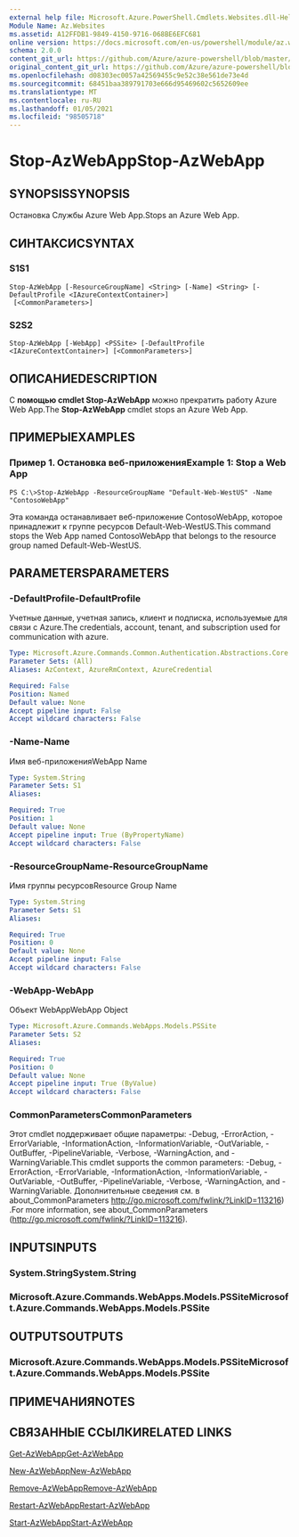 ```yaml
---
external help file: Microsoft.Azure.PowerShell.Cmdlets.Websites.dll-Help.xml
Module Name: Az.Websites
ms.assetid: A12FFDB1-9849-4150-9716-068BE6EFC681
online version: https://docs.microsoft.com/en-us/powershell/module/az.websites/stop-azwebapp
schema: 2.0.0
content_git_url: https://github.com/Azure/azure-powershell/blob/master/src/Websites/Websites/help/Stop-AzWebApp.md
original_content_git_url: https://github.com/Azure/azure-powershell/blob/master/src/Websites/Websites/help/Stop-AzWebApp.md
ms.openlocfilehash: d08303ec0057a42569455c9e52c38e561de73e4d
ms.sourcegitcommit: 68451baa389791703e666d95469602c5652609ee
ms.translationtype: MT
ms.contentlocale: ru-RU
ms.lasthandoff: 01/05/2021
ms.locfileid: "98505718"
---
```

# <span data-ttu-id="008ac-101">Stop-AzWebApp</span><span class="sxs-lookup"><span data-stu-id="008ac-101">Stop-AzWebApp</span></span>

## <span data-ttu-id="008ac-102">SYNOPSIS</span><span class="sxs-lookup"><span data-stu-id="008ac-102">SYNOPSIS</span></span>
<span data-ttu-id="008ac-103">Остановка Службы Azure Web App.</span><span class="sxs-lookup"><span data-stu-id="008ac-103">Stops an Azure Web App.</span></span>

## <span data-ttu-id="008ac-104">СИНТАКСИС</span><span class="sxs-lookup"><span data-stu-id="008ac-104">SYNTAX</span></span>

### <span data-ttu-id="008ac-105">S1</span><span class="sxs-lookup"><span data-stu-id="008ac-105">S1</span></span>
```
Stop-AzWebApp [-ResourceGroupName] <String> [-Name] <String> [-DefaultProfile <IAzureContextContainer>]
 [<CommonParameters>]
```

### <span data-ttu-id="008ac-106">S2</span><span class="sxs-lookup"><span data-stu-id="008ac-106">S2</span></span>
```
Stop-AzWebApp [-WebApp] <PSSite> [-DefaultProfile <IAzureContextContainer>] [<CommonParameters>]
```

## <span data-ttu-id="008ac-107">ОПИСАНИЕ</span><span class="sxs-lookup"><span data-stu-id="008ac-107">DESCRIPTION</span></span>
<span data-ttu-id="008ac-108">С **помощью cmdlet Stop-AzWebApp** можно прекратить работу Azure Web App.</span><span class="sxs-lookup"><span data-stu-id="008ac-108">The **Stop-AzWebApp** cmdlet stops an Azure Web App.</span></span>

## <span data-ttu-id="008ac-109">ПРИМЕРЫ</span><span class="sxs-lookup"><span data-stu-id="008ac-109">EXAMPLES</span></span>

### <span data-ttu-id="008ac-110">Пример 1. Остановка веб-приложения</span><span class="sxs-lookup"><span data-stu-id="008ac-110">Example 1: Stop a Web App</span></span>
```
PS C:\>Stop-AzWebApp -ResourceGroupName "Default-Web-WestUS" -Name "ContosoWebApp"
```

<span data-ttu-id="008ac-111">Эта команда останавливает веб-приложение ContosoWebApp, которое принадлежит к группе ресурсов Default-Web-WestUS.</span><span class="sxs-lookup"><span data-stu-id="008ac-111">This command stops the Web App named ContosoWebApp that belongs to the resource group named Default-Web-WestUS.</span></span>

## <span data-ttu-id="008ac-112">PARAMETERS</span><span class="sxs-lookup"><span data-stu-id="008ac-112">PARAMETERS</span></span>

### <span data-ttu-id="008ac-113">-DefaultProfile</span><span class="sxs-lookup"><span data-stu-id="008ac-113">-DefaultProfile</span></span>
<span data-ttu-id="008ac-114">Учетные данные, учетная запись, клиент и подписка, используемые для связи с Azure.</span><span class="sxs-lookup"><span data-stu-id="008ac-114">The credentials, account, tenant, and subscription used for communication with azure.</span></span>

```yaml
Type: Microsoft.Azure.Commands.Common.Authentication.Abstractions.Core.IAzureContextContainer
Parameter Sets: (All)
Aliases: AzContext, AzureRmContext, AzureCredential

Required: False
Position: Named
Default value: None
Accept pipeline input: False
Accept wildcard characters: False
```

### <span data-ttu-id="008ac-115">-Name</span><span class="sxs-lookup"><span data-stu-id="008ac-115">-Name</span></span>
<span data-ttu-id="008ac-116">Имя веб-приложения</span><span class="sxs-lookup"><span data-stu-id="008ac-116">WebApp Name</span></span>

```yaml
Type: System.String
Parameter Sets: S1
Aliases:

Required: True
Position: 1
Default value: None
Accept pipeline input: True (ByPropertyName)
Accept wildcard characters: False
```

### <span data-ttu-id="008ac-117">-ResourceGroupName</span><span class="sxs-lookup"><span data-stu-id="008ac-117">-ResourceGroupName</span></span>
<span data-ttu-id="008ac-118">Имя группы ресурсов</span><span class="sxs-lookup"><span data-stu-id="008ac-118">Resource Group Name</span></span>

```yaml
Type: System.String
Parameter Sets: S1
Aliases:

Required: True
Position: 0
Default value: None
Accept pipeline input: False
Accept wildcard characters: False
```

### <span data-ttu-id="008ac-119">-WebApp</span><span class="sxs-lookup"><span data-stu-id="008ac-119">-WebApp</span></span>
<span data-ttu-id="008ac-120">Объект WebApp</span><span class="sxs-lookup"><span data-stu-id="008ac-120">WebApp Object</span></span>

```yaml
Type: Microsoft.Azure.Commands.WebApps.Models.PSSite
Parameter Sets: S2
Aliases:

Required: True
Position: 0
Default value: None
Accept pipeline input: True (ByValue)
Accept wildcard characters: False
```

### <span data-ttu-id="008ac-121">CommonParameters</span><span class="sxs-lookup"><span data-stu-id="008ac-121">CommonParameters</span></span>
<span data-ttu-id="008ac-122">Этот cmdlet поддерживает общие параметры: -Debug, -ErrorAction, -ErrorVariable, -InformationAction, -InformationVariable, -OutVariable, -OutBuffer, -PipelineVariable, -Verbose, -WarningAction, and -WarningVariable.</span><span class="sxs-lookup"><span data-stu-id="008ac-122">This cmdlet supports the common parameters: -Debug, -ErrorAction, -ErrorVariable, -InformationAction, -InformationVariable, -OutVariable, -OutBuffer, -PipelineVariable, -Verbose, -WarningAction, and -WarningVariable.</span></span> <span data-ttu-id="008ac-123">Дополнительные сведения см. в about_CommonParameters http://go.microsoft.com/fwlink/?LinkID=113216) .</span><span class="sxs-lookup"><span data-stu-id="008ac-123">For more information, see about_CommonParameters (http://go.microsoft.com/fwlink/?LinkID=113216).</span></span>

## <span data-ttu-id="008ac-124">INPUTS</span><span class="sxs-lookup"><span data-stu-id="008ac-124">INPUTS</span></span>

### <span data-ttu-id="008ac-125">System.String</span><span class="sxs-lookup"><span data-stu-id="008ac-125">System.String</span></span>

### <span data-ttu-id="008ac-126">Microsoft.Azure.Commands.WebApps.Models.PSSite</span><span class="sxs-lookup"><span data-stu-id="008ac-126">Microsoft.Azure.Commands.WebApps.Models.PSSite</span></span>

## <span data-ttu-id="008ac-127">OUTPUTS</span><span class="sxs-lookup"><span data-stu-id="008ac-127">OUTPUTS</span></span>

### <span data-ttu-id="008ac-128">Microsoft.Azure.Commands.WebApps.Models.PSSite</span><span class="sxs-lookup"><span data-stu-id="008ac-128">Microsoft.Azure.Commands.WebApps.Models.PSSite</span></span>

## <span data-ttu-id="008ac-129">ПРИМЕЧАНИЯ</span><span class="sxs-lookup"><span data-stu-id="008ac-129">NOTES</span></span>

## <span data-ttu-id="008ac-130">СВЯЗАННЫЕ ССЫЛКИ</span><span class="sxs-lookup"><span data-stu-id="008ac-130">RELATED LINKS</span></span>

[<span data-ttu-id="008ac-131">Get-AzWebApp</span><span class="sxs-lookup"><span data-stu-id="008ac-131">Get-AzWebApp</span></span>](./Get-AzWebApp.md)

[<span data-ttu-id="008ac-132">New-AzWebApp</span><span class="sxs-lookup"><span data-stu-id="008ac-132">New-AzWebApp</span></span>](./New-AzWebApp.md)

[<span data-ttu-id="008ac-133">Remove-AzWebApp</span><span class="sxs-lookup"><span data-stu-id="008ac-133">Remove-AzWebApp</span></span>](./Remove-AzWebApp.md)

[<span data-ttu-id="008ac-134">Restart-AzWebApp</span><span class="sxs-lookup"><span data-stu-id="008ac-134">Restart-AzWebApp</span></span>](./Restart-AzWebApp.md)

[<span data-ttu-id="008ac-135">Start-AzWebApp</span><span class="sxs-lookup"><span data-stu-id="008ac-135">Start-AzWebApp</span></span>](./Start-AzWebApp.md)


